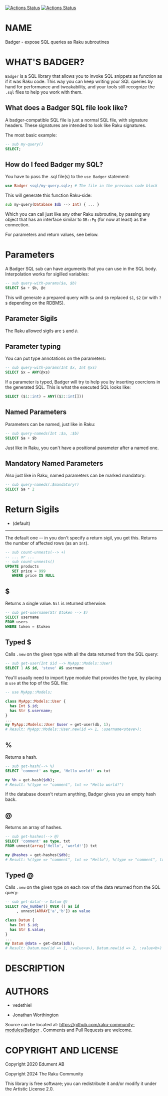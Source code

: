 [![Actions Status](https://github.com/raku-community-modules/Badger/actions/workflows/linux.yml/badge.svg)](https://github.com/raku-community-modules/Badger/actions) [![Actions Status](https://github.com/raku-community-modules/Badger/actions/workflows/macos.yml/badge.svg)](https://github.com/raku-community-modules/Badger/actions)

NAME
====

Badger - expose SQL queries as Raku subroutines

WHAT'S BADGER?
==============

`Badger` is a SQL library that allows you to invoke SQL snippets as function as if it was Raku code. This way you can keep writing your SQL queries by hand for performance and tweakability, and your tools still recognize the `.sql` files to help you work with them.

What does a Badger SQL file look like?
--------------------------------------

A badger-compatible SQL file is just a normal SQL file, with signature headers. These signatures are intended to look like Raku signatures.

The most basic example:

```sql
-- sub my-query()
SELECT;
```

How do I feed Badger my SQL?
----------------------------

You have to pass the .sql file(s) to the `use Badger` statement:

```raku
use Badger <sql/my-query.sql>; # The file in the previous code block
```

This will generate this function Raku-side:

```raku
sub my-query(Database $db --> Int) { ... }
```

Which you can call just like any other Raku subroutine, by passing any object that has an interface similar to `DB::Pg` (for now at least) as the connection.

For parameters and return values, see below.

Parameters
==========

A Badger SQL sub can have arguments that you can use in the SQL body. Interpolation works for sigilled variables:

```sql
-- sub query-with-params($a, $b)
SELECT $a + $b, @c
```

This will generate a prepared query with `$a` and `$b` replaced `$1`, `$2` (or with `?`s depending on the RDBMS).

Parameter Sigils
----------------

The Raku allowed sigils are `$` and `@`. 

Parameter typing
----------------

You can put type annotations on the parameters:

```sql
-- sub query-with-params(Int $x, Int @xs)
SELECT $x = ANY(@xs)
```

If a parameter is typed, Badger will try to help you by inserting coercions in the generated SQL. This is what the executed SQL looks like:

```sql
SELECT ($1::int) = ANY(($2::int[]))
```

Named Parameters
----------------

Parameters can be named, just like in Raku:

```sql
-- sub query-nameds(Int :$a, :$b)
SELECT $a + $b
```

Just like in Raku, you can't have a positional parameter after a named one.

Mandatory Named Parameters 
---------------------------

Also just like in Raku, named parameters can be marked mandatory:

```sql
-- sub query-nameds(:$mandatory!)
SELECT $a * 2
```

Return Sigils
=============

+ (default)
-----------

The default one -- in you don't specify a return sigil, you get this. Returns the number of affected rows (as an `Int`).

```sql
-- sub count-unnests(--> +)
-- ... or ...
-- sub count-unnests()
UPDATE products
   SET price = 999
   WHERE price IS NULL
```

$
-

Returns a single value. `Nil` is returned otherwise:

```sql
-- sub get-username(Str $token --> $)
SELECT username
FROM users
WHERE token = $token
```

Typed $
-------

Calls `.new` on the given type with all the data returned from the SQL query:

```sql
-- sub get-user(Int $id --> MyApp::Models::User)
SELECT 1 AS id, 'steve' AS username
```

You'll usually need to import type module that provides the type, by placing a `use` at the top of the SQL file:

```sql
-- use MyApp::Models;
```

```raku
class MyApp::Models::User {
  has Int $.id;
  has Str $.username;
}
...
my MyApp::Models::User $user = get-user(db, 1);
# Result: MyApp::Models::User.new(id => 1, :username<steve>);
```

%
-

Returns a hash.

```sql
-- sub get-hash(--> %)
SELECT 'comment' as type, 'Hello world!' as txt
```

```raku
my %h = get-hash($db);
# Result: %(type => "comment", txt => "Hello world!")
```

If the database doesn't return anything, Badger gives you an empty hash back.

@
-

Returns an array of hashes.

```sql
-- sub get-hashes(--> @)
SELECT 'comment' as type, txt
FROM unnest(array['Hello', 'world!']) txt
```

```raku
my @hashes = get-hashes($db);
# Result: %(type => "comment", txt => "Hello"), %(type => "comment", txt => "world!")
```

Typed @
-------

Calls `.new` on the given type on each row of the data returned from the SQL query:

```sql
-- sub get-data(--> Datum @)
SELECT row_number() OVER () as id
     , unnest(ARRAY['a','b']) as value
```

```raku
class Datum {
  has Int $.id;
  has Str $.value;                                                                                                                                                    
}
...
my Datum @data = get-data($db);
# Result: Datum.new(id => 1, :value<a>), Datum.new(id => 2, :value<b>)
```

DESCRIPTION
===========

AUTHORS
=======

  * vedethiel

  * Jonathan Worthington

Source can be located at: https://github.com/raku-community-modules/Badger . Comments and Pull Requests are welcome.

COPYRIGHT AND LICENSE
=====================

Copyright 2020 Edument AB

Copyright 2024 The Raku Community

This library is free software; you can redistribute it and/or modify it under the Artistic License 2.0.

